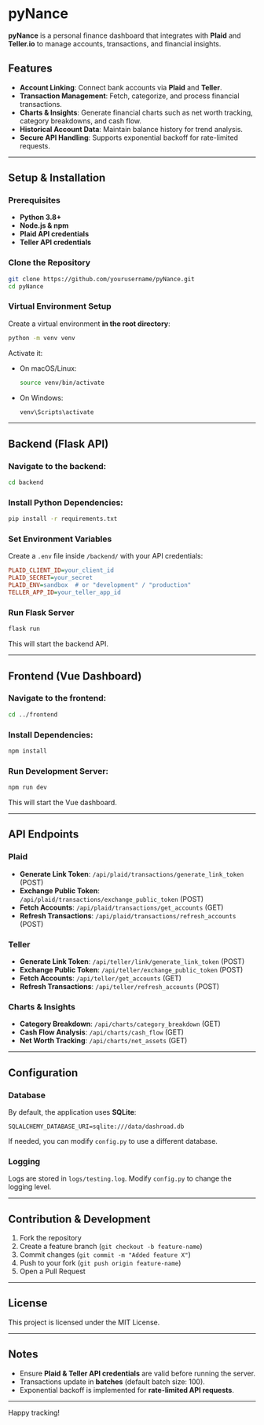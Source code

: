 # pyNance

**pyNance** is a personal finance dashboard that integrates with **Plaid** and **Teller.io** to manage accounts, transactions, and financial insights.

## Features
- **Account Linking**: Connect bank accounts via **Plaid** and **Teller**.
- **Transaction Management**: Fetch, categorize, and process financial transactions.
- **Charts & Insights**: Generate financial charts such as net worth tracking, category breakdowns, and cash flow.
- **Historical Account Data**: Maintain balance history for trend analysis.
- **Secure API Handling**: Supports exponential backoff for rate-limited requests.

---

## Setup & Installation

### Prerequisites
- **Python 3.8+**
- **Node.js & npm**
- **Plaid API credentials**
- **Teller API credentials**

### Clone the Repository
```sh
git clone https://github.com/yourusername/pyNance.git
cd pyNance
```

### Virtual Environment Setup
Create a virtual environment **in the root directory**:
```sh
python -m venv venv
```
Activate it:
- On macOS/Linux:
  ```sh
  source venv/bin/activate
  ```
- On Windows:
  ```sh
  venv\Scripts\activate
  ```

---

## Backend (Flask API)
### Navigate to the backend:
```sh
cd backend
```
### Install Python Dependencies:
```sh
pip install -r requirements.txt
```
### Set Environment Variables
Create a `.env` file inside `/backend/` with your API credentials:
```ini
PLAID_CLIENT_ID=your_client_id
PLAID_SECRET=your_secret
PLAID_ENV=sandbox  # or "development" / "production"
TELLER_APP_ID=your_teller_app_id
```

### Run Flask Server
```sh
flask run
```
This will start the backend API.

---

## Frontend (Vue Dashboard)
### Navigate to the frontend:
```sh
cd ../frontend
```
### Install Dependencies:
```sh
npm install
```
### Run Development Server:
```sh
npm run dev
```
This will start the Vue dashboard.

---

## API Endpoints

### Plaid
- **Generate Link Token**: `/api/plaid/transactions/generate_link_token` (POST)
- **Exchange Public Token**: `/api/plaid/transactions/exchange_public_token` (POST)
- **Fetch Accounts**: `/api/plaid/transactions/get_accounts` (GET)
- **Refresh Transactions**: `/api/plaid/transactions/refresh_accounts` (POST)

### Teller
- **Generate Link Token**: `/api/teller/link/generate_link_token` (POST)
- **Exchange Public Token**: `/api/teller/exchange_public_token` (POST)
- **Fetch Accounts**: `/api/teller/get_accounts` (GET)
- **Refresh Transactions**: `/api/teller/refresh_accounts` (POST)

### Charts & Insights
- **Category Breakdown**: `/api/charts/category_breakdown` (GET)
- **Cash Flow Analysis**: `/api/charts/cash_flow` (GET)
- **Net Worth Tracking**: `/api/charts/net_assets` (GET)

---

## Configuration

### Database
By default, the application uses **SQLite**:
```
SQLALCHEMY_DATABASE_URI=sqlite:///data/dashroad.db
```
If needed, you can modify `config.py` to use a different database.

### Logging
Logs are stored in `logs/testing.log`. Modify `config.py` to change the logging level.

---

## Contribution & Development
1. Fork the repository
2. Create a feature branch (`git checkout -b feature-name`)
3. Commit changes (`git commit -m "Added feature X"`)
4. Push to your fork (`git push origin feature-name`)
5. Open a Pull Request

---

## License
This project is licensed under the MIT License.

---

## Notes
- Ensure **Plaid & Teller API credentials** are valid before running the server.
- Transactions update in **batches** (default batch size: 100).
- Exponential backoff is implemented for **rate-limited API requests**.

---

Happy tracking!

